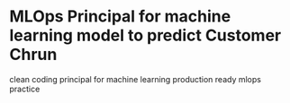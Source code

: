 # MLOps Principal for machine learning model to predict Customer Chrun
clean coding principal for machine learning production ready mlops practice 
